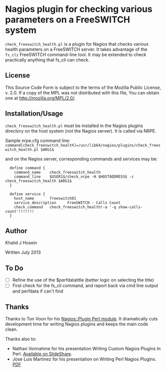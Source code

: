 # Nagios plugin for checking various parameters on a FreeSWITCH system

`check_freeswitch_health.pl` is a plugin for Nagios that checks various health parameters on a FreeSWITCH server. It takes advantage of the `fs_cli` FreeSWITCH command-line tool. It may be extended to check practically anything that fs_cli can check.

## License

This Source Code Form is subject to the terms of the Mozilla Public License, v. 2.0. If a copy of the MPL was not distributed with this file, You can obtain one at http://mozilla.org/MPL/2.0/.

## Installation/Usage 

`check_freeswitch_health.pl` must be installed in the Nagios plugins directory on the host system (not the Nagios server). It is called via NRPE. 

Sample nrpe.cfg command line:
`command[check_freeswitch_health]=/usr/lib64/nagios/plugins/check_freeswitch_health.pl $ARG1$`

and on the Nagios server, corresponding commands and services may be:
```
  define command {
    command_name    check_freeswitch_health
    command_line    $USER1$/check_nrpe -H $HOSTADDRESS$ -c check_freeswitch_health $ARG1$
  }
```
```
  define service {
    host_name       freeswitch01
    service_description     FreeSWITCH - Calls Count
    check_command   check_freeswitch_health!-a '-q show-calls-count'!!!!!!!
  }
```

## Author

Khalid J Hosein

Written July 2013

## To Do

- [ ] Refine the use of the $perfdatatitle (better logic on selecting the title)
- [ ] First check for the fs_cli command, and report back via cmd line output and perfdata if can't find

## Thanks

Thanks to Ton Voon for his [Nagios::Plugin Perl module](http://search.cpan.org/~tonvoon/Nagios-Plugin-0.36/). It dramatically cuts development time for writing Nagios plugins and keeps the main code clean.

Thanks also to:
* Nathan Vonnahme for his presentation Writing Custom Nagios Plugins In Perl. [Available on SlideShare](http://www.slideshare.net/nagiosinc/nagios-conference-2011-nathan-vonnahme-writing-custom-nagios-plugins-in-perl).
* Jose Luis Martinez for his presentation on Writing Perl Nagios Plugins. [PDF](http://www.pplusdomain.net/Writing%20Nagios%20Plugins%20in%20Perl.pdf)
